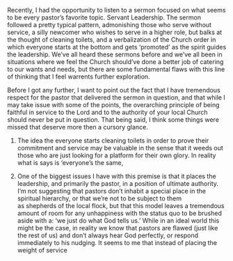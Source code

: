 Recently, I had the opportunity to listen to a sermon focused on what seems to be every pastor&#8217;s favorite topic. Servant Leadership. The sermon followed a pretty typical pattern, admonishing those who serve without service, a silly newcomer who wishes to serve in a higher role, but balks at the thought of cleaning toilets, and a verbalization of the Church order in which everyone starts at the bottom and gets &#8216;promoted&#8217; as the spirit guides the leadership. We&#8217;ve all heard these sermons before and we&#8217;ve all been in situations where we feel the Church should&#8217;ve done a better job of catering to our wants and needs, but there are some fundamental flaws with this line of thinking that I feel warrents further exploration.



Before I got any further, I want to point out the fact that I have tremendous respect for the pastor that delivered the sermon in question, and that while I may take issue with some of the points, the overarching principle of being faithful in service to the Lord and to the authority of your local Church should never be put in question. That being said, I think some things were missed that deserve more then a cursory glance.

1. The idea the everyone starts cleaning toilets in order to prove their commitment and service may be valuable in the sense that it weeds out those who are just looking for a platform for their own glory. In reality what is says is &#8216;everyone&#8217;s the same,

1. One of the biggest issues I have with this premise is that it places the leadership, and primarily the pastor, in a position of ultimate authority. I&#8217;m not suggesting that pastors don&#8217;t inhabit a special place in the spiritual hierarchy, or that we&#8217;re not to be subject to them as shepherds of the local flock, but that this model leaves a tremendous amount of room for any unhappiness with the status quo to be brushed aside with a: &#8216;we just do what God tells us.&#8217; While in an ideal world this might be the case, in reality we know that pastors are flawed (just like the rest of us) and don&#8217;t always hear God perfectly, or respond immediately to his nudging. It seems to me that instead of placing the weight of service
